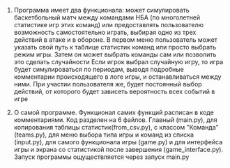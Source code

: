 1. Программа имеет два функционала: может симулировать баскетбольный матч между командами НБА (по многолетней статистике игр этих команд) или предоставлять пользователю возможность самостоятельно играть, выбирая одно из трех действий в атаке и в обороне.
В первом меню пользователь может указать свой путь к таблице статистик команд или просто выбрать режим игры. Затем он может выбрать команды сам или позволить это сделать случайности
Если игрок выбрал случайную игру, то игра будет симулироваться по периодам, выводя подробные комментарии происходящего в логе игры, и останавливаться между ними.
При участии пользователя же, будет постоянный выбор действий, от которого будет зависеть вероятность всех событий в игре

2. О самой программе. Функционал самих функций расписан в коде комментариями. 
Код разделен на 6 файлов. Главный (main.py), для копирования таблицы статистик(from_csv.py), с классом "Команда" (teams.py), для меню выбора типа игры и команд из списка (input.py), для самого функционала игры (game.py) и для интерфейса игры и экрана со статистикой после завершения (game_interface.py).
Запуск программы ощуществляется через запуск main.py